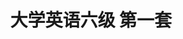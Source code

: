 ---
layout: cet
pageName: examination
title: 大学英语六级 第一套
period: 2018年06月
courseID:
description:
parts:
  - title: Writing
    length: 30
    description: （请于正式开考后半小时内完成该部分，之后将进行听力考试）
    tip: 请用黑色签字笔在答题卡 1 指定区域内作答作文题，在试题册上的作答无效！
    directions: For this part, you are allowed 30 minutes to write an essay on <strong>the importance of building trust between employers and employees</strong>. You should write at least 150 words but no more than 200 words.
    questions:
      - title:
        type: textarea
        answer: <h5 class="text-center">The Importance of Building Trust Between Employers and Employees</h5><p class="pgh-indent">It is an undeniable fact that trust can lay a solid foundation for commercial activities. Therefore, building trust between employers and employees plays a crucial role in boosting an organization.</p><p class="pgh-indent">To begin with, as the saying goes, the best bosses understand the art of delegation. If a boss believes in his people and tries his best to delegate instead of micromanaging, this kind of belief can drive him to create an environment where employees would have more passion for work and work more efficiently. Next, with trust, employers and employees can achieve mutual consensus, build harmonious cooperation and have effective communication, which is beneficial to creating a pleasant working atmosphere. In this way, not surprisingly, the two parties can directly promote the rapid progress of the organization and indirectly spur continuous development of the individuals.</p><p class="pgh-indent">Taking into account what we have discussed above，we may safely arrive at a conclusion that it is sensible for both employers and employees to keep in mind that mutual trust contributes to realizing a win-win situation.</p>
  - title: Listening Comprehension
    length: 30
    audio: http://k6.kekenet.com/Sound/2018/10/201806cet0601.mp3
    sections:
      - title: Section A
        directions: In this section, you will hear two long conversations. At the end of each conversation, you will hear four questions. Both the conversation and the questions will be spoken only once. After you hear a question, you must choose the best answer from the four choices marked A), B), C) and D). Then mark the corresponding letter on <strong>Answer Sheet 1</strong> with a single line through the centre.
        questions:
          - title: Questions 1 to 4 are based on the conversation you have just heard.
            type: radio
            options:
              - answer: It is a typical salad.
                isTrue: false
              - answer: It is a Spanish soup.
                isTrue: true
              - answer: It is a weird vegetable.
                isTrue: false
              - answer: It is a kind of spicy food.
                isTrue: false
          - title:
            type: radio
            options:
              - answer: To make it thicker.
                isTrue: true
              - answer: To make it more nutritious.
                isTrue: false
              - answer: To add to its appeal.
                isTrue: false
              - answer: To replace an ingredient.
                isTrue: false
          - title:
            type: radio
            options:
              - answer: It contains very little fat.
                isTrue: false
              - answer: It uses olive oil in cooking.
                isTrue: false
              - answer: It uses no artificial additives.
                isTrue: false
              - answer: It is mainly made of vegetables.
                isTrue: true
          - title:
            type: radio
            options:
              - answer: It does not go stale for two years.
                isTrue: false
              - answer: It takes no special skill to prepare.
                isTrue: false
              - answer: It comes from a special kind of pig.
                isTrue: true
              - answer: It is a delicacy blended with bread.
                isTrue: false
          - title: Questions 5 to 8 are based on the conversation you have just heard.
            type: radio
            options:
              - answer: They come in a great variety.
                isTrue: false
              - answer: They do not make decent gifts.
                isTrue: true
              - answer: They do not vary much in price.
                isTrue: false
              - answer: They go well with Italian food.
                isTrue: false
          - title:
            type: radio
            options:
              - answer: $30 - $40.
                isTrue: true
              - answer: $40 - $50.
                isTrue: false
              - answer: $50 - $60.
                isTrue: false
              - answer: Around $150.
                isTrue: false
          - title:
            type: radio
            options:
              - answer: They are a healthy choice for elderly people.
                isTrue: false
              - answer: They are especially popular among Italians.
                isTrue: false
              - answer: They symbolize good health and longevity.
                isTrue: false
              - answer: They go well with different kinds of food.
                isTrue: true
          - title:
            type: radio
            options:
              - answer: It is a wine imported from California.
                isTrue: false
              - answer: It is less spicy than all other red wines.
                isTrue: false
              - answer: It is far more expensive than he expected.
                isTrue: false
              - answer: It is Italy's most famous type of red wine.
                isTrue: true
      - title: Section B
        directions: In this section, you will hear two passages. At the end of each passage, you will hear three or four questions. Both the passage and the questions will be spoken only once. After you hear a question, you must choose the best answer from the four choices marked A, B, C and D. Then mark the corresponding letter on <strong>Answer Sheet 1</strong> with a single line through the centre.
        questions:
          - title: Questions 9 to 11 are based on the passage you have just heard.
            type: radio
            options:
              - answer: Learning others' secrets.
                isTrue: false
              - answer: Searching for information.
                isTrue: false
              - answer: Decoding secret messages.
                isTrue: true
              - answer: Spreading sensational news.
                isTrue: false
          - title:
            type: radio
            options:
              - answer: They helped the U. S. army in World War Ⅱ.
                isTrue: true
              - answer: They could write down spoken codes promptly.
                isTrue: false
              - answer: They were assigned to decode enemy messages.
                isTrue: false
              - answer: They were good at breaking enemy secret codes.
                isTrue: false
          - title:
            type: radio
            options:
              - answer: Important battles fought in the Pacific War.
                isTrue: false
              - answer: Decoding of secret messages in war times.
                isTrue: false
              - answer: A military code that was never broken.
                isTrue: true
              - answer: Navajo Indians' contribution to code breaking.
                isTrue: false
          - title: Questions 12 to 15 are based on the passage you have just heard.
            type: radio
            options:
              - answer: All services will be personalized.
                isTrue: false
              - answer: A lot of knowledge-intensive jobs will be replaced.
                isTrue: true
              - answer: Technology will revolutionize all sectors of industry.
                isTrue: false
              - answer: More information will be available.
                isTrue: false
          - title:
            type: radio
            options:
              - answer: In the robotics industry.
                isTrue: false
              - answer: In the information service.
                isTrue: false
              - answer: In the personal care sector.
                isTrue: true
              - answer: In high-end manufacturing.
                isTrue: false
          - title:
            type: radio
            options:
              - answer: They charge high prices.
                isTrue: true
              - answer: They need lots of training.
                isTrue: false
              - answer: They cater to the needs of young people.
                isTrue: false
              - answer: They focus on customers' specific needs.
                isTrue: false
          - title:
            type: radio
            options:
              - answer: The rising demand in education and healthcare in the next 20 years.
                isTrue: false
              - answer: The disruption caused by technology in traditionally well-paid jobs.
                isTrue: true
              - answer: The tremendous changes new technology will bring to people's lives.
                isTrue: false
              - answer: The amazing amount of personal attention people would like to have.
                isTrue: false
      - title: Section C
        directions: In this section, you will hear three recordings of lectures or talks followed by three or four questions. The recordings will be played only once. After you hear a question, you must choose the best answer from the four choices marked A, B, C and D. Then mark the corresponding letter on <strong>Answer Sheet 1</strong> with a single line through the centre.
        questions:
          - title: Questions 16 to 18 are based on the recording you have just heard.
            type: radio
            options:
              - answer: It was the longest road in ancient Egypt.
                isTrue: false
              - answer: It was constructed some 500 years ago.
                isTrue: false
              - answer: It lay 8 miles from the monument sites.
                isTrue: false
              - answer: It linked a stone pit to some waterways.
                isTrue: true
          - title:
            type: radio
            options:
              - answer: Saws used for cutting stone.
                isTrue: true
              - answer: Traces left by early explorers.
                isTrue: false
              - answer: An ancient geographical map.
                isTrue: false
              - answer: Some stone tool segments.
                isTrue: false
          - title:
            type: radio
            options:
              - answer: To transport stones to block floods.
                isTrue: false
              - answer: To provide services for the stone pit.
                isTrue: true
              - answer: To link the various monument sites.
                isTrue: false
              - answer: To connect the villages along the Nile.
                isTrue: false
          - title: Questions 19 to 21 are based on the recording you have just heard.
            type: radio
            options:
              - answer: Dr. Gong didn't give him any conventional tests.
                isTrue: false
              - answer: Dr. Gong marked his office with a hand-painted sign.
                isTrue: false
              - answer: Dr. Gong didn't ask him any questions about his pain.
                isTrue: false
              - answer: Dr. Gong slipped in needles where he felt no pain.
                isTrue: true
          - title:
            type: radio
            options:
              - answer: He had heard of the wonders acupuncture could work.
                isTrue: false
              - answer: Dr. Gong was very famous in New York's Chinatown.
                isTrue: false
              - answer: Previous medical treatments failed to relieve his pain.
                isTrue: true
              - answer: He found the expensive medical tests unaffordable.
                isTrue: false
          - title:
            type: radio
            options:
              - answer: More and more patients ask for the treatment.
                isTrue: true
              - answer: Acupuncture techniques have been perfected.
                isTrue: false
              - answer: It doesn't need the conventional medical tests.
                isTrue: false
              - answer: It does not have any negative side effects.
                isTrue: false
          - title: Questions 22 to 25 are based on the recording you have just heard.
            type: radio
            options:
              - answer: They were on the verge of breaking up.
                isTrue: false
              - answer: They were compatible despite differences.
                isTrue: false
              - answer: They quarreled a lot and never resolved their arguments.
                isTrue: true
              - answer: They argued persistently about whether to have children.
                isTrue: false
          - title:
            type: radio
            options:
              - answer: Neither of them has any brothers or sisters.
                isTrue: true
              - answer: Neither of them won their parents' favor.
                isTrue: false
              - answer: They weren't spoiled in their childhood.
                isTrue: false
              - answer: They didn't like to be the apple of their parents' eyes.
                isTrue: false
          - title:
            type: radio
            options:
              - answer: They are usually good at making friends.
                isTrue: false
              - answer: They tend to be adventurous and creative.
                isTrue: false
              - answer: They are often content with what they have.
                isTrue: false
              - answer: They tend to be self-assured and responsible.
                isTrue: true
          - title:
            type: radio
            options:
              - answer: They enjoy making friends.
                isTrue: false
              - answer: They tend to be well adjusted.
                isTrue: true
              - answer: They are least likely to take initiative.
                isTrue: false
              - answer: They usually have successful marriages.
                isTrue: false
  - title: Reading Comprehension
    length: 40
    sections:
      - title: Section A
        directions: In this section, there is a passage with ten blanks. You are required to select one word for each blank from a list of choices given in a word bank following the passage. Read the passage through carefully before making your choices. Each choice in the bank is identified by a letter. Please mark the corresponding letter for each item on <strong>Answer Sheet 2</strong> with a single line through the centre. You may not use any of the words in the bank more than once.
        article: <p class="pgh-indent">Scientists scanning and mapping the Giza pyramids say they've discovered that the Great Pyramid of Giza is not exactly even. But really not by much. This pyramid is the oldest of the world's Seven Wonders. The pyramid's exact size has ____26____ experts for centuries, as the "more than 21 acres of hard, white casing stones" that originally covered it were ____27____ long ago. Reporting in the most recent issue of the newsletter "AERAGRAM," which ____28____ the work of the Ancient Egypt Research Associates, engineer Glen Dash says his team used a new measuring approach that involved finding any surviving ____29____ of the casing in order to determine where the original edge was. They found the east side of the pyramid to be a ____30____ of 5.5 inches shorter than the west side.</p><p class="pgh-indent">The question that most ____31____ him, however, isn't how the Egyptians who designed and built the pyramid got it wrong 4,500 years ago, but how they got it so close to ____32____. "We can only speculate as to how the Egyptians could have laid out these lines with such ____33____ using only the tools they had," Dash writes. He says his ____34____ is that the Egyptians laid out their design on a grid, noting that the great pyramid is oriented only ____35____ away from the cardinal directions (its north-south axis runs 3 minutes 54 seconds west of due north, while its east-west axis runs 3 minutes 51 seconds north of due east)—an amount that's "tiny, but similar," archeologist Atlas Obscura points out.</p>
        questions:
          - title:
            type: select
            answer: K
          - title:
            type: select
            answer: M
          - title:
            type: select
            answer: A
          - title:
            type: select
            answer: L
          - title:
            type: select
            answer: F
          - title:
            type: select
            answer: D
          - title:
            type: select
            answer: I
          - title:
            type: select
            answer: J
          - title:
            type: select
            answer: E
          - title:
            type: select
            answer: O
        options:
          - answer: chronicles
          - answer: complete
          - answer: established
          - answer: fascinates
          - answer: hypothesis
          - answer: maximum
          - answer: momentum
          - answer: mysteriously
          - answer: perfect
          - answer: precision
          - answer: puzzled
          - answer: remnants
          - answer: removed
          - answer: revelations
          - answer: slightly
      - title: Section B
        directions: In this section, you are going to read a passage with ten statements attached to it. Each statement contains information given in one of the paragraphs. Identify the paragraph from which the information is derived. You may choose a paragraph more than once. Each paragraph is marked with a letter. Answer the questions by marking the corresponding letter on <strong>Answer Sheet 2</strong>.
        article: <h3 class="text-center mt-2 mb-4"><strong>Peer Pressure Has a Positive Side</strong></h3>
        paragraphs:
          - Parents of teenagers often view their children's friends with something like suspicion. They worry that the adolescent peer group has the power to push its members into behavior that is foolish and even dangerous. Such wariness is well founded&#58; statistics show, for example, that a teenage driver with a same-age passenger in the car is at higher risk of a fatal crash than an adolescent driving alone or with an adult.
          - In a 2005 study, psychologist Laurence Steinberg of Temple University and his co-author, psychologist Margo Gardner, then at Temple, divided 306 people into three age groups&#58; young adolescents, with a mean age of 14; older adolescents, with a mean age of 19; and adults, aged 24 and older. Subjects played a computerized driving game in which the player must avoid crashing into a wall that materializes, without warning, on the roadway. Steinberg and Gardner randomly assigned some participants to play alone or with two same-age peers looking on.
          - Older adolescents scored about 50 percent higher on an index of risky driving when their peers were in the room—and the driving of early adolescents was fully twice as reckless when other young teens were around. In contrast, adults behaved in similar ways regardless of whether they were on their own or observed by others. "The presence of peers makes adolescents and youth, but not adults, more likely to take risks," Steinberg and Gardner concluded.
          - Yet in the years following the publication of this study, Steinberg began to believe that this interpretation did not capture the whole picture. As he and other researchers examined the question of why teens were more apt to take risks in the company of other teenagers, they came to suspect that a crowd's influence need not always be negative. Now some experts are proposing that we should take advantage of the teen brain's keen sensitivity to the presence of friends and leverage it to improve education.
          - In a 2011 study, Steinberg and his colleagues turned to functional MRI (磁共振) to investigate how the presence of peers affects the activity in the adolescent brain. They scanned the brains of 40 teens and adults who were playing a virtual driving game designed to test whether players would brake at a yellow light or speed on through the crossroad.
          - The brains of teenagers, but not adults, showed greater activity in two regions associated with rewards when they were being observed by same-age peers than when alone. In other words, rewards are more intense for teens when they are with peers, which motivates them to pursue higher-risk experiences that might bring a big payoff (such as the thrill of just making the light before it turns red). But Steinberg suspected this tendency could also have its advantages. In his latest experiment, published online in August, Steinberg and his colleagues used a computerized version of a card game called the Iowa Gambling Task to investigate how the presence of peers affects the way young people gather and apply information.
          - The results#58; Teens who played the Iowa Gambling Task under the eyes of fellow adolescents engaged in more exploratory behavior, learned faster from both positive and negative outcomes, and achieved better performance on the task than those who played in solitude. "What our study suggests is that teenagers learn more quickly and more effectively when their peers are present than when they're on their own," Steinberg says. And this finding could have important implications for how we think about educating adolescents.
          - Matthew D. Lieberman, a social cognitive neuroscientist at the University of California, Los Angeles, and author of the 2013 book Social&#58; Why Our Brains Are Wired to Connect, suspects that the human brain is especially skillful at learning socially significant information. He points to a classic 2004 study in which psychologists at Dartmouth College and Harvard University used functional MRI to track brain activity in 17 young men as they listened to descriptions of people while concentrating on either socially relevant cues (for example, trying to form an impression of a person based on the description) or more socially neutral information (such as noting the order of details in the description). The descriptions were the same in each condition, but people could better remember these statements when given a social motivation.
          - The study also found that when subjects thought about and later recalled descriptions in terms of their informational content, regions associated with factual memory, such as the medial temporal lobe, became active. But thinking about or remembering descriptions in terms of their social meaning activated the dorsomedial prefrontal cortex—part of the brain's social network—even as traditional memory regions registered low levels of activity. More recently, as he reported in a 2012 review, Lieberman has discovered that this region may be part of a distinct network involved in socially motivated learning and memory. Such findings, he says, suggest that "this network can be called on to process and store the kind of information taught in school—potentially giving students access to a range of untapped mental powers."
          - If humans are generally geared to recall details about one another, this pattern is probably even more powerful among teenagers who are very attentive to social details&#58; who is in, who is out, who likes whom, who is mad at whom. Their desire for social drama is not—or not only—a way of distracting themselves from their schoolwork or of driving adults crazy. It is actually a neurological (神经的) sensitivity, initiated by hormonal changes. Evolutionarily speaking, people in this age group are at a stage in which they can prepare to find a mate and start their own family while separating from parents and striking out on their own. To do this successfully, their brain prompts them to think and even obsess about others.
          - Yet our schools focus primarily on students as individual entities. What would happen if educators instead took advantage of the fact that teens are powerfully compelled to think in social terms? In Social, Lieberman lays out a number of ways to do so. History and English could be presented through the lens of the psychological drives of the people involved. One could therefore present Napoleon in terms of his desire to impress or Churchill in terms of his lonely gloom. Less inherently interpersonal subjects, such as math, could acquire a social aspect through team problem solving and peer tutoring. Research shows that when we absorb information in order to teach it to someone else, we learn it more accurately and deeply, perhaps in part because we are engaging our social cognition.
          - And although anxious parents may not welcome the notion, educators could turn adolescent recklessness to academic ends. "Risk taking in an educational context is a vital skill that enables progress and creativity," wrote Sarah-Jayne Blakemore, a cognitive neuroscientist at University College London, in a review published last year. Yet, she noted, many young people are especially unwilling to take risks at school—afraid that one low test score or poor grade could cost them a spot at a selective university. We should assure such students that risk, and even peer pressure, can be a good thing—as long as it happens in the classroom and not in the car.
        questions:
          - title: It is thought probable that the human brain is particularly good at picking up socially important information.
            type: select
            answer: H
          - title: It can be concluded from experiments that the presence of peers increases risk-taking by adolescents and youth.
            type: select
            answer: C
          - title: Students should be told that risk-taking in the classroom can be something positive.
            type: select
            answer: L
          - title: The urge of finding a mate and getting married accounts for adolescents' greater attention to social interactions.
            type: select
            answer: J
          - title: According to Steinberg, the presence of peers increases the speed and effectiveness of teenagers' learning.
            type: select
            answer: G
          - title: Teenagers' parents are often concerned about negative peer influence.
            type: select
            answer: A
          - title: Activating the brain's social network involved in socially motivated learning and memory may allow students to tap unused mental powers.
            type: select
            answer: I
          - title: The presence of peers intensifies the feeling of rewards in teens' brains.
            type: select
            answer: F
          - title: When we absorb information for the purpose of imparting it to others, we do so with greater accuracy and depth.
            type: select
            answer: K
          - title: Some experts are suggesting that we turn peer influence to good use in education.
            type: select
            answer: D
      - title: Section C
        directions: There are 2 passages in this section. Each passage is followed by some questions or unfinished statements. For each of them there are four choices marked A), B), C) and D). You should decide on the best choice and mark the corresponding letter on <strong>Answer Sheet 2</strong> with a single line through the centre.
        passages:
          - title: Questions 46 to 50 are based on the following passage.
            article: <p class="pgh-indent">The Ebro Delta, in Spain, famous as a battleground during the Spanish Civil War, is now the setting for a different contest, one that is pitting rice farmers against two enemies&#58; the rice-eating giant apple snail, and rising sea levels. What happens here will have a bearing on the future of European rice production and the overall health of southern European wetlands.</p><p class="pgh-indent">Located on the Mediterranean just two hours south of Barcelona, the Ebro Delta produces 120 million kilograms of rice a year, making it one of the continent's most important rice-growing areas. As the sea creeps into these fresh-water marshes, however, rising salinity (盐分) is hampering rice production. At the same time, this sea-water also kills off the greedy giant apple snail, an introduced pest that feeds on young rice plants. The most promising strategy has become to harness one foe against the other.</p><p class="pgh-indent">The battle is currently being waged on land, in greenhouses at the University of Barcelona. Scientists working under the banner "Project Neurice" are seeking varieties of rice that can withstand the increasing salinity without losing the absorbency that makes European rice ideal for traditional Spanish and Italian dishes.</p><p class="pgh-indent">"The project has two sides," says Xavier Serrat, Neurice project manager and researcher at the University of Barcelona, "the short-term fight against the snail, and a mid- to long-term fight against climate change. But the snail has given the project greater urgency."</p><p class="pgh-indent">Originally from South America, the snails were accidentally introduced into the Ebro Delta by Global Aquatic Technologies, a company that raised the snails for fresh-water aquariums (水族馆), but failed to prevent their escape. For now, the giant apple snail's presence in Europe is limited to the Ebro Delta. But the snail continues its march to new territory, says Serrat. "The question is not whether it will reach other rice-growing areas of Europe, but when."</p><p class="pgh-indent">Over the next year and a half investigators will test the various strains of salt-tolerant rice they've bred. In 2018, farmers will plant the varieties with the most promise in the Ebro Delta and Europe's other two main rice-growing regions—along the Po in Italy, and France's Rhone. A season in the field will help determine which, if any, of the varieties are ready for commercialization.</p><p class="pgh-indent">As an EU-funded effort, the search for salt-tolerant varieties of rice is taking place in all three countries. Each team is crossbreeding a local European short-grain rice with a long-grain Asian variety that carries the salt-resistant gene. The scientists are breeding successive generations to arrive at varieties that incorporate salt tolerance but retain about 97 percent of the European rice genome(基因组).</p>
            questions:
              - title: Why does the author mention the Spanish Civil War at the beginning of the passage?
                type: radio
                options:
                  - answer: It had great impact on the life of Spanish rice farmers.
                    isTrue: false
                  - answer: It is of great significance in the records of Spanish history.
                    isTrue: false
                  - answer: Rice farmers in the Ebro Delta are waging a battle of similar importance.
                    isTrue: true
                  - answer: Rice farmers in the Ebro Delta are experiencing as hard a time as in the war.
                    isTrue: false
              - title: What may be the most effective strategy for rice farmers to employ in fighting their enemies?
                type: radio
                options:
                  - answer: Striking the weaker enemy first.
                    isTrue: false
                  - answer: Killing two birds with one stone.
                    isTrue: false
                  - answer: Eliminating the enemy one by one.
                    isTrue: false
                  - answer: Using one evil to combat the other.
                    isTrue: true
              - title: What do we learn about "Project Neurice"?
                type: radio
                options:
                  - answer: Its goals will have to be realized at a cost.
                    isTrue: false
                  - answer: It aims to increase the yield of Spanish rice.
                    isTrue: false
                  - answer: Its immediate priority is to bring the pest under control.
                    isTrue: true
                  - answer: It tries to kill the snails with the help of climate change.
                    isTrue: false
              - title: What does Neurice project manager say about the giant apple snail?
                type: radio
                options:
                  - answer: It can survive only on southern European wetlands.
                    isTrue: false
                  - answer: It will invade other rice-growing regions of Europe.
                    isTrue: true
                  - answer: It multiplies at a speed beyond human imagination.
                    isTrue: false
                  - answer: It was introduced into the rice fields on purpose.
                    isTrue: false
              - title: What is the ultimate goal of the EU-funded program?
                type: radio
                options:
                  - answer: Cultivating ideal salt-resistant rice varieties.
                    isTrue: true
                  - answer: Increasing the absorbency of the Spanish rice.
                    isTrue: false
                  - answer: Introducing Spanish rice to the rest of Europe.
                    isTrue: false
                  - answer: Popularizing the rice crossbreeding technology.
                    isTrue: false
          - title: Questions 51 to 55 are based on the following passage.
            article: <p class="pgh-indent">Photography was once an expensive, laborious ordeal reserved for life's greatest milestones. Now, the only apparent cost to taking infinite photos of something as common as a meal is the space on your hard drive and your dining companion's patience.</p><p class="pgh-indent">But is there another cost, a deeper cost, to documenting a life experience instead of simply enjoying it? "You hear that you shouldn't take all these photos and interrupt the experience, and it's bad for you, and we're not living in the present moment," says Kristin Diehl, associate professor of marketing at the University of Southern California Marshall School of Business.</p><p class="pgh-indent">Diehl and her fellow researchers wanted to find out if that was true, so they embarked on a series of nine experiments in the lab and in the field testing people's enjoyment in the presence or absence of a camera. The results, published in the Journal of Personality and Social Psychology, surprised them. Taking photos actually makes people enjoy what they're doing more, not less.</p><p class="pgh-indent">"What we find is you actually look at the world slightly differently, because you're looking for things you want to capture, that you may want to hang onto," Diehl explains. "That gets people more engaged in the experience, and they tend to enjoy it more."</p><p class="pgh-indent">Take sightseeing. In one experiment, nearly 200 participants boarded a double-decker bus for a tour of Philadelphia. Both bus tours forbade the use of cell phones but one tour provided digital cameras and encouraged people to take photos. The people who took photos enjoyed the experience significantly more, and said they were more engaged, than those who didn't.</p><p class="pgh-indent">Snapping a photo directs attention, which heightens the pleasure you get from whatever you're looking at, Diehl says. It works for things as boring as archaeological(考古的) museums, where people were given eye-tracking glasses and instructed either to take photos or not. "People look longer at things they want to photograph," Diehl says. They report liking the exhibits more, too.</p><p class="pgh-indent">To the relief of Instagrammers (Instagram用户) everywhere, it can even make meals more enjoyable. When people were encouraged to take at least three photos while they ate lunch, they were more immersed in their meals than those who weren't told to take photos.</p><p class="pgh-indent">Was it the satisfying click of the camera? The physical act of the snap? No, they found; just the act of planning to take a photo—and not actually taking it—had the same joy-boosting effect. "If you want to take mental photos, that works the same way," Diehl says. "Thinking about what you would want to photograph also gets you more engaged."</p>
            questions:
              - title: What does the author say about photo-taking in the past?
                type: radio
                options:
                  - answer: It was a painstaking effort for recording life's major events.
                    isTrue: true
                  - answer: It was a luxury that only a few wealthy people could enjoy.
                    isTrue: false
                  - answer: It was a good way to preserve one's precious images.
                    isTrue: false
                  - answer: It was a skill that required lots of practice to master.
                    isTrue: false
              - title: Kristin Diehl conducted a series of experiments on photo-taking to find out _______.
                type: radio
                options:
                  - answer: what kind of pleasure it would actually bring to photo-takers
                    isTrue: false
                  - answer: whether people enjoyed it when they did sightseeing
                    isTrue: false
                  - answer: how it could help to enrich people's life experiences
                    isTrue: false
                  - answer: whether it prevented people enjoying what they were doing
                    isTrue: true
              - title: What do the results of Diehl's experiments show about people taking pictures?
                type: radio
                options:
                  - answer: They are distracted from what they are doing.
                    isTrue: false
                  - answer: They can better remember what they see or do.
                    isTrue: false
                  - answer: They are more absorbed in what catches their eye.
                    isTrue: true
                  - answer: They can have a better understanding of the world.
                    isTrue: false
              - title: What is found about museum visitors with the aid of eye-tracking glasses?
                type: radio
                options:
                  - answer: They come out with better photographs of the exhibits.
                    isTrue: false
                  - answer: They focus more on the exhibits when taking pictures.
                    isTrue: true
                  - answer: They have a better view of what are on display.
                    isTrue: false
                  - answer: They follow the historical events more easily.
                    isTrue: false
              - title: What do we learn from the last paragraph?
                type: radio
                options:
                  - answer: It is better to make plans before taking photos.
                    isTrue: false
                  - answer: Mental photos can be as beautiful as snapshots.
                    isTrue: false
                  - answer: Photographers can derive great joy from the click of the camera.
                    isTrue: false
                  - answer: Even the very thought of taking a photo can have a positive effect.
                    isTrue: true
  - title: Translation
    length: 30
    directions: For this part, you are allowed 30 minutes to translate a passage from Chinese into English. You should write your answer on Answer Sheet 2.
    questions:
      - title: 过去，拥有一辆私家车对大部分中国人而言是件奢侈的事。如今，私家车在中国随处可见。汽车成了人们生活中不可或缺的一部分，他们不仅开车上下班，还经常驾车出游。有些城市的汽车增长速度过快，以至于交通拥堵和停车位不足的问题日益严峻，这些城市的市政府不得不出台新规，限制上路汽车的数量。由于空气污染日益严重，现在越来越多的人选择购买新能源汽车，中国政府也采取了一些措施，支持新能源汽车的发展。
        type: textarea
        answer: In the past, owning a private car was a luxury thing for most Chinese. Nowadays, private cars can be seen everywhere in China. Cars have become an integral part of people's life&#58; They not only drive to and from work, but also travel around by car. Spikes in car ownership have resulted in more prevalent traffic gridlock and inadequate parking space in some cities, which has prompted local governments to roll out new rules to rein in the number of cars on the road. As air pollution gets more serious, now more and more people choose to buy new energy vehicles. The Chinese government has taken some measures to support the development of new energy vehicles.
---